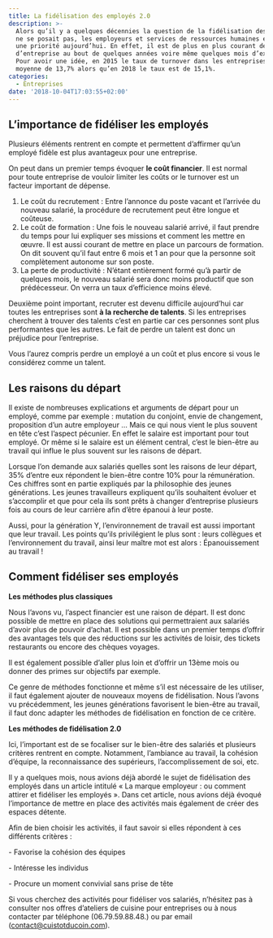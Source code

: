 ```yaml
---
title: La fidélisation des employés 2.0
description: >-
  Alors qu’il y a quelques décennies la question de la fidélisation des employés
  ne se posait pas, les employeurs et services de ressources humaines en font
  une priorité aujourd’hui. En effet, il est de plus en plus courant de changer
  d’entreprise au bout de quelques années voire même quelques mois d’exercice.
  Pour avoir une idée, en 2015 le taux de turnover dans les entreprises était en
  moyenne de 13,7% alors qu’en 2018 le taux est de 15,1%.
categories:
  - Entreprises
date: '2018-10-04T17:03:55+02:00'
---
```

## L’importance de fidéliser les employés

Plusieurs éléments rentrent en compte et permettent d’affirmer qu’un employé fidèle est plus avantageux pour une entreprise. 

On peut dans un premier temps évoquer **le coût financier**. Il est normal pour toute entreprise de vouloir limiter les coûts or le turnover est un facteur important de dépense.

1. Le coût du recrutement : Entre l’annonce du poste vacant et l’arrivée du nouveau salarié, la procédure de recrutement peut être longue et coûteuse. 
2. Le coût de formation : Une fois le nouveau salarié arrivé, il faut prendre du temps pour lui expliquer ses missions et comment les mettre en œuvre. Il est aussi courant de mettre en place un parcours de formation. On dit souvent qu’il faut entre 6 mois et 1 an pour que la personne soit complètement autonome sur son poste.
3. La perte de productivité : N’étant entièrement formé qu’à partir de quelques mois, le nouveau salarié sera donc moins productif que son prédécesseur. On verra un taux d’efficience moins élevé.

Deuxième point important, recruter est devenu difficile aujourd’hui car toutes les entreprises sont **à la recherche de talents**. Si les entreprises cherchent à trouver des talents c’est en partie car ces personnes sont plus performantes que les autres. Le fait de perdre un talent est donc un préjudice pour l’entreprise. 

Vous l’aurez compris perdre un employé a un coût et plus encore si vous le considérez comme un talent.

## Les raisons du départ 

Il existe de nombreuses explications et arguments de départ pour un employé, comme par exemple : mutation du conjoint, envie de changement, proposition d’un autre employeur … Mais ce qui nous vient le plus souvent en tête c’est l’aspect pécunier. En effet le salaire est important pour tout employé. Or même si le salaire est un élément central, c’est le bien-être au travail qui influe le plus souvent sur les raisons de départ.

Lorsque l’on demande aux salariés quelles sont les raisons de leur départ, 35% d’entre eux répondent le bien-être contre 10% pour la rémunération. Ces chiffres sont en partie expliqués par la philosophie des jeunes générations. Les jeunes travailleurs expliquent qu’ils souhaitent évoluer et s’accomplir et que pour cela ils sont prêts à changer d’entreprise plusieurs fois au cours de leur carrière afin d’être épanoui à leur poste. 

Aussi, pour la génération Y, l’environnement de travail est aussi important que leur travail. Les points qu’ils privilégient le plus sont : leurs collègues et l’environnement du travail, ainsi leur maître mot est alors : Épanouissement au travail !

## Comment fidéliser ses employés

**Les méthodes plus classiques**

Nous l’avons vu, l’aspect financier est une raison de départ. Il est donc possible de mettre en place des solutions qui permettraient aux salariés d’avoir plus de pouvoir d’achat. Il est possible dans un premier temps d’offrir des avantages tels que des réductions sur les activités de loisir, des tickets restaurants ou encore des chèques voyages. 

Il est également possible d’aller plus loin et d’offrir un 13ème mois ou donner des primes sur objectifs par exemple.

Ce genre de méthodes fonctionne et même s’il est nécessaire de les utiliser, il faut également ajouter de nouveaux moyens de fidélisation. Nous l’avons vu précédemment, les jeunes générations favorisent le bien-être au travail, il faut donc adapter les méthodes de fidélisation en fonction de ce critère.

**Les méthodes de fidélisation 2.0**

Ici, l’important est de se focaliser sur le bien-être des salariés et plusieurs critères rentrent en compte. Notamment, l’ambiance au travail, la cohésion d’équipe, la reconnaissance des supérieurs, l’accomplissement de soi, etc.

Il y a quelques mois, nous avions déjà abordé le sujet de fidélisation des employés dans un article intitulé « La marque employeur : ou comment attirer et fidéliser les employés ». Dans cet article, nous avions déjà évoqué l’importance de mettre en place des activités mais également de créer des espaces détente.

Afin de bien choisir les activités, il faut savoir si elles répondent à ces différents critères :

\- Favorise la cohésion des équipes

\- Intéresse les individus

\- Procure un moment convivial sans prise de tête

Si vous cherchez des activités pour fidéliser vos salariés, n’hésitez pas à consulter nos offres d’ateliers de cuisine pour entreprises ou à nous contacter par téléphone (06.79.59.88.48.) ou par email (contact@cuistotducoin.com).

